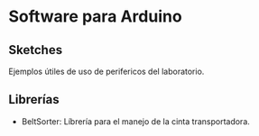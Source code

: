 # Software para Arduino

## Sketches

Ejemplos útiles de uso de perifericos del laboratorio.

## Librerías

* BeltSorter: Líbrería para el manejo de la cinta transportadora.